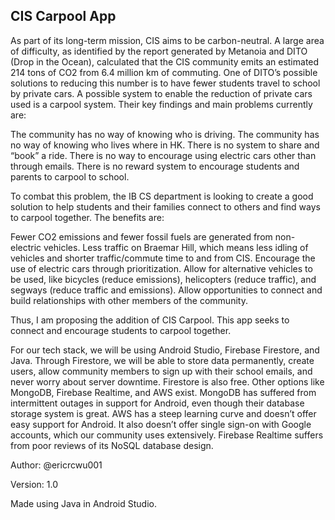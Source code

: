 ## CIS Carpool App ##

As part of its long-term mission, CIS aims to be carbon-neutral. A large area of difficulty, as identified by the report generated by Metanoia and DITO (Drop in the Ocean), calculated that the CIS community emits an estimated 214 tons of CO2 from 6.4 million km of commuting. One of DITO’s possible solutions to reducing this number is to have fewer students travel to school by private cars. A possible system to enable the reduction of private cars used is a carpool system. Their key findings and main problems currently are:

The community has no way of knowing who is driving.
The community has no way of knowing who lives where in HK.
There is no system to share and “book” a ride.
There is no way to encourage using electric cars other than through emails.
There is no reward system to encourage students and parents to carpool to school.

To combat this problem, the IB CS department is looking to create a good solution to help students and their families connect to others and find ways to carpool together. The benefits are:

Fewer CO2 emissions and fewer fossil fuels are generated from non-electric vehicles.
Less traffic on Braemar Hill, which means less idling of vehicles and shorter traffic/commute time to and from CIS.
Encourage the use of electric cars through prioritization. 
Allow for alternative vehicles to be used, like bicycles (reduce emissions), helicopters (reduce traffic), and segways (reduce traffic and emissions). 
Allow opportunities to connect and build relationships with other members of the community.

Thus, I am proposing the addition of CIS Carpool. This app seeks to connect and encourage students to carpool together. 

For our tech stack, we will be using Android Studio, Firebase Firestore, and Java. Through Firestore, we will be able to store data permanently, create users, allow community members to sign up with their school emails, and never worry about server downtime. Firestore is also free. Other options like MongoDB, Firebase Realtime, and AWS exist. MongoDB has suffered from intermittent outages in support for Android, even though their database storage system is great. AWS has a steep learning curve and doesn’t offer easy support for Android. It also doesn’t offer single sign-on with Google accounts, which our community uses extensively. Firebase Realtime suffers from poor reviews of its NoSQL database design. 


Author: @ericrcwu001

Version: 1.0

Made using Java in Android Studio.
